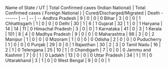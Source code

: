 Name of State / UT | Total Confirmed cases (Indian National) | Total Confirmed cases ( Foreign National ) | Cured/Discharged/Migrated | Death
------- | -- | -- | --
Andhra Pradesh | 9 | 0 | 0 | 0
Bihar | 3 | 0 | 0 | 1
Chhattisgarh | 1 | 0 | 0 | 0
Delhi | 30 | 1 | 6 | 1
Gujarat | 32 | 1 | 0 | 1
Haryana | 14 | 14 | 11 | 0
Himachal Pradesh | 3 | 0 | 0 | 1
Karnataka | 41 | 0 | 3 | 1
Kerala | 101 | 8 | 4 | 0
Madhya Pradesh | 9 | 0 | 0 | 0
Maharashtra | 98 | 3 | 0 | 2
Manipur | 1 | 0 | 0 | 0
Mizoram | 1 | 0 | 0 | 0
Odisha | 2 | 0 | 0 | 0
Puducherry | 1 | 0 | 0 | 0
Punjab | 29 | 0 | 0 | 1
Rajasthan | 30 | 2 | 3 | 0
Tamil Nadu | 16 | 2 | 1 | 0
Telengana | 25 | 10 | 1 | 0
Chandigarh | 7 | 0 | 0 | 0
Jammu and Kashmir | 7 | 0 | 1 | 0
Ladakh | 13 | 0 | 0 | 0
Uttar Pradesh | 34 | 1 | 11 | 0
Uttarakhand | 3 | 1 | 0 | 0
West Bengal | 9 | 0 | 0 | 1
